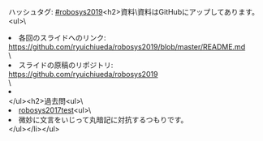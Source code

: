 ハッシュタグ: <a href="https://twitter.com/hashtag/robosys2019?f=tweets&amp;src=hash">#robosys2019</a>\<h2>資料</h2>\資料はGitHubにアップしてあります。\<ul>\ 	<li>各回のスライドへのリンク: <a href="https://github.com/ryuichiueda/robosys2019/blob/master/README.md">https://github.com/ryuichiueda/robosys2019/blob/master/README.md</a></li>\ 	<li>スライドの原稿のリポジトリ: <a href="https://github.com/ryuichiueda/robosys2019">https://github.com/ryuichiueda/robosys2019</a></li>\ 	<li></li>\</ul>\<h2>過去問</h2>\<ul>\ 	<li><a href="https://lab.ueda.tech/wp-content/uploads/2019/01/robosys2017test.pdf">robosys2017test</a>\<ul>\ 	<li>微妙に文言をいじって丸暗記に対抗するつもりです。</li>\</ul>\</li>\</ul>
